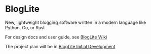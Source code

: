 # BlogLite
New, lightweight blogging software written in a modern language like Python, Go, or Rust

For design docs and user guide, see [BlogLite Wiki](https://github.com/ljl-geek/BlogLite/wiki)

The project plan will be in [BlogLite Initial Development](https://github.com/ljl-geek/BlogLite/projects/1)

